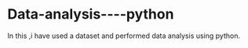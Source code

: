 # Data-analysis----python
In this ,i have used a dataset and performed data analysis using python. 
